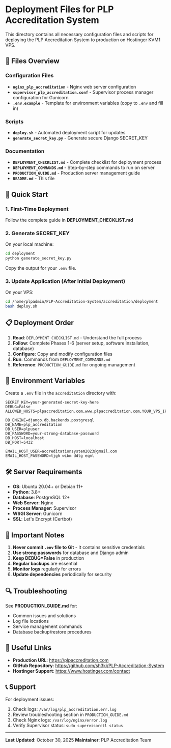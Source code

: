 # Deployment Files for PLP Accreditation System

This directory contains all necessary configuration files and scripts for deploying the PLP Accreditation System to production on Hostinger KVM1 VPS.

## 📁 Files Overview

### Configuration Files
- **`nginx_plp_accreditation`** - Nginx web server configuration
- **`supervisor_plp_accreditation.conf`** - Supervisor process manager configuration for Gunicorn
- **`.env.example`** - Template for environment variables (copy to `.env` and fill in)

### Scripts
- **`deploy.sh`** - Automated deployment script for updates
- **`generate_secret_key.py`** - Generate secure Django SECRET_KEY

### Documentation
- **`DEPLOYMENT_CHECKLIST.md`** - Complete checklist for deployment process
- **`DEPLOYMENT_COMMANDS.md`** - Step-by-step commands to run on server
- **`PRODUCTION_GUIDE.md`** - Production server management guide
- **`README.md`** - This file

## 🚀 Quick Start

### 1. First-Time Deployment
Follow the complete guide in **DEPLOYMENT_CHECKLIST.md**

### 2. Generate SECRET_KEY
On your local machine:
```bash
cd deployment
python generate_secret_key.py
```
Copy the output for your `.env` file.

### 3. Update Application (After Initial Deployment)
On your VPS:
```bash
cd /home/plpadmin/PLP-Accreditation-System/accreditation/deployment
bash deploy.sh
```

## 📋 Deployment Order

1. **Read**: `DEPLOYMENT_CHECKLIST.md` - Understand the full process
2. **Follow**: Complete Phases 1-6 (server setup, software installation, database)
3. **Configure**: Copy and modify configuration files
4. **Run**: Commands from `DEPLOYMENT_COMMANDS.md`
5. **Reference**: `PRODUCTION_GUIDE.md` for ongoing management

## 🔐 Environment Variables

Create a `.env` file in the `accreditation` directory with:

```env
SECRET_KEY=your-generated-secret-key-here
DEBUG=False
ALLOWED_HOSTS=plpaccreditation.com,www.plpaccreditation.com,YOUR_VPS_IP

DB_ENGINE=django.db.backends.postgresql
DB_NAME=plp_accreditation
DB_USER=plpuser
DB_PASSWORD=your-strong-database-password
DB_HOST=localhost
DB_PORT=5432

EMAIL_HOST_USER=accreditationsystem2023@gmail.com
EMAIL_HOST_PASSWORD=tjgh wibm ddtg eqml
```

## 🛠️ Server Requirements

- **OS**: Ubuntu 20.04+ or Debian 11+
- **Python**: 3.8+
- **Database**: PostgreSQL 12+
- **Web Server**: Nginx
- **Process Manager**: Supervisor
- **WSGI Server**: Gunicorn
- **SSL**: Let's Encrypt (Certbot)

## 📝 Important Notes

1. **Never commit `.env` file to Git** - It contains sensitive credentials
2. **Use strong passwords** for database and Django admin
3. **Keep DEBUG=False** in production
4. **Regular backups** are essential
5. **Monitor logs** regularly for errors
6. **Update dependencies** periodically for security

## 🔍 Troubleshooting

See **PRODUCTION_GUIDE.md** for:
- Common issues and solutions
- Log file locations
- Service management commands
- Database backup/restore procedures

## 🔗 Useful Links

- **Production URL**: https://plpaccreditation.com
- **GitHub Repository**: https://github.com/sh3ki/PLP-Accreditation-System
- **Hostinger Support**: https://www.hostinger.com/contact

## 📞 Support

For deployment issues:
1. Check logs: `/var/log/plp_accreditation.err.log`
2. Review troubleshooting section in `PRODUCTION_GUIDE.md`
3. Check Nginx logs: `/var/log/nginx/error.log`
4. Verify Supervisor status: `sudo supervisorctl status`

---

**Last Updated**: October 30, 2025
**Maintainer**: PLP Accreditation Team

